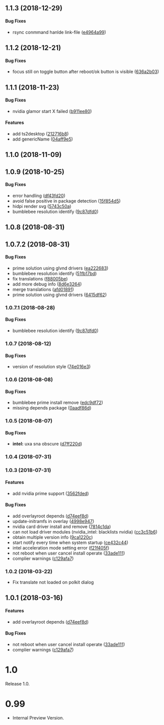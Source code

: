 <a name="1.1.3"></a>
## 1.1.3 (2018-12-29)


#### Bug Fixes

*   rsync conmmand hanlde link-file ([e4964a99](e4964a99))



<a name="1.1.2"></a>
## 1.1.2 (2018-12-21)


#### Bug Fixes

*   focus still on toggle button after reboot/ok button is visible ([636a2b03](636a2b03))



<a name="1.1.1"></a>
## 1.1.1 (2018-11-23)


#### Bug Fixes

*   nvidia glamor start X failed ([b911ee80](b911ee80))

#### Features

*   add ts2desktop ([212716b8](212716b8))
*   add genericName ([04aff9e5](04aff9e5))



<a name="1.1.0"></a>
## 1.1.0 (2018-11-09)




<a name="1.0.9"></a>
## 1.0.9 (2018-10-25)


#### Bug Fixes

*   error handling ([df43fd20](df43fd20))
*   avoid false positive in package detection ([15f854d5](15f854d5))
*   hidpi render svg ([5743c50a](5743c50a))
*   bumblebee resolution identify ([9c87dfd0](9c87dfd0))



<a name="1.0.8"></a>
## 1.0.8 (2018-08-31)


<a name="1.0.7.2"></a>
## 1.0.7.2 (2018-08-31)


#### Bug Fixes

*   prime solution using glvnd drivers ([ea222683](ea222683))
*   bumblebee resolution identify ([51fb17bd](51fb17bd))
*   fix translations ([f88005be](f88005be))
*   add more debug info ([8d6e3264](8d6e3264))
*   merge translations ([afd01891](afd01891))
*   prime solution using glvnd drivers ([6415df62](6415df62))



<a name="1.0.7.1"></a>
### 1.0.7.1 (2018-08-28)


#### Bug Fixes

*   bumblebee resolution identify ([9c87dfd0](9c87dfd0))



<a name="1.0.7"></a>
### 1.0.7 (2018-08-12)


#### Bug Fixes

*   version of resolution style ([74e016e3](74e016e3))



<a name="1.0.6"></a>
### 1.0.6 (2018-08-08)


#### Bug Fixes

*   bumblebee prime install remove ([edc9df72](edc9df72))
*   missing depends package ([0aadf86d](0aadf86d))



<a name="1.0.5"></a>
### 1.0.5 (2018-08-07)


#### Bug Fixes

* **intel:**  uxa sna obscure ([d7ff220d](d7ff220d))



<a name="1.0.4"></a>
### 1.0.4 (2018-07-31)




<a name="1.0.3"></a>
### 1.0.3 (2018-07-31)


#### Features

*   add nvidia prime support ([3562fded](3562fded))

#### Bug Fixes

*   add overlayroot depends ([d74eef8d](d74eef8d))
*   update-initramfs in overlay ([4998e947](4998e947))
*   nvidia card driver install and remove ([7814c1da](7814c1da))
*   can not load driver modules (nvidia_intel: blacklists nvidia) ([cc3c51b6](cc3c51b6))
*   obtain multiple version info ([9ca1220c](9ca1220c))
*   start notify every time when system startup ([ce432c44](ce432c44))
*   intel acceleration mode setting error ([f21f405f](f21f405f))
*   not reboot when user cancel install operate ([33ade111](33ade111))
*   complier warnings ([c129afa7](c129afa7))


<a name="1.0.2"></a>
### 1.0.2 (2018-03-22)

*   Fix translate not loaded on polkit dialog


<a name="1.0.1"></a>
## 1.0.1 (2018-03-16)


#### Features

*   add overlayroot depends ([d74eef8d](d74eef8d))

#### Bug Fixes

*   not reboot when user cancel install operate ([33ade111](33ade111))
*   complier warnings ([c129afa7](c129afa7))



# 1.0
  Release 1.0.

# 0.99
- Internal Preview Version.
